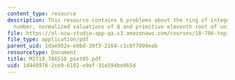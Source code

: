 ```yaml
---
content_type: resource
description: This resource contains 6 problems about the ring of integers, algebraic
  number, normalized valuations of Q and primitive eleventh root of unity.
file: https://ol-ocw-studio-app-qa.s3.amazonaws.com/courses/18-786-topics-in-algebraic-number-theory-spring-2010/1d4489762ce96102e9ef31e594be065d_MIT18_786S10_pset05.pdf
file_type: application/pdf
parent_uid: 1dae952e-e0bd-39f3-2164-c1c0f7099eab
resourcetype: Document
title: MIT18_786S10_pset05.pdf
uid: 1d448976-2ce9-6102-e9ef-31e594be065d
---
```

